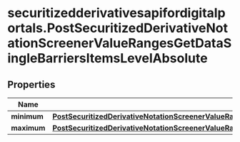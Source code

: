 # securitizedderivativesapifordigitalportals.PostSecuritizedDerivativeNotationScreenerValueRangesGetDataSingleBarriersItemsLevelAbsolute

## Properties

Name | Type | Description | Notes
------------ | ------------- | ------------- | -------------
**minimum** | [**PostSecuritizedDerivativeNotationScreenerValueRangesGetRequestDataFactorCertificatesConstantLeverageMinimum**](PostSecuritizedDerivativeNotationScreenerValueRangesGetRequestDataFactorCertificatesConstantLeverageMinimum.md) |  | [optional] 
**maximum** | [**PostSecuritizedDerivativeNotationScreenerValueRangesGetRequestDataFactorCertificatesConstantLeverageMaximum**](PostSecuritizedDerivativeNotationScreenerValueRangesGetRequestDataFactorCertificatesConstantLeverageMaximum.md) |  | [optional] 


